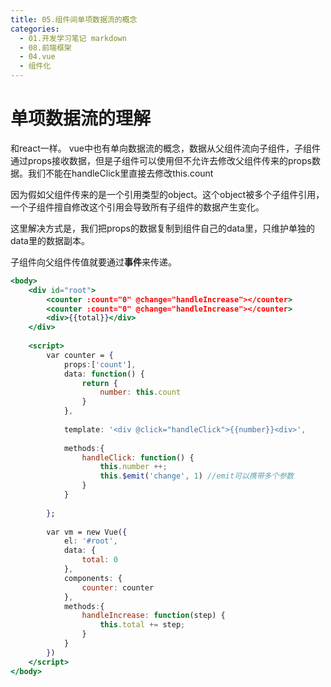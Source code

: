 ```yaml
---
title: 05.组件间单项数据流的概念
categories:
  - 01.开发学习笔记 markdown
  - 08.前端框架
  - 04.vue
  - 组件化
---
```


# 单项数据流的理解
和react一样。
vue中也有单向数据流的概念，数据从父组件流向子组件，子组件通过props接收数据，但是子组件可以使用但不允许去修改父组件传来的props数据。我们不能在handleClick里直接去修改this.count

因为假如父组件传来的是一个引用类型的object。这个object被多个子组件引用，一个子组件擅自修改这个引用会导致所有子组件的数据产生变化。

这里解决方式是，我们把props的数据复制到组件自己的data里，只维护单独的data里的数据副本。

子组件向父组件传值就要通过**事件**来传递。

```jsx
<body>
	<div id="root">
        <counter :count="0" @change="handleIncrease"></counter>
        <counter :count="0" @change="handleIncrease"></counter>
        <div>{{total}}</div>
    </div>
    
    <script>
    	var counter = {
            props:['count'],
            data: function() {
                return {
					number: this.count
                }
            },
            
            template: '<div @click="handleClick">{{number}}<div>',
            
            methods:{
                handleClick: function() {
                    this.number ++;
                    this.$emit('change', 1) //emit可以携带多个参数
                }
            }
            
        };
        
        var vm = new Vue({
            el: '#root',
            data: {
                total: 0
            },
            components: {
                counter: counter
            },
            methods:{
                handleIncrease: function(step) {
			   		this.total += step;
                }
            }
        })
    </script>
</body>
```
